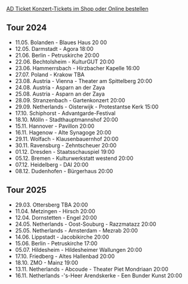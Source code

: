 [AD Ticket Konzert-Tickets im Shop oder Online bestellen](http://www.adticket.de/Sedaa.html) 

## Tour 2024
- 11.05. Bolanden - Blaues Haus 20 00
- 12.05. Darmstadt - Agora 18:00
- 21.06. Berlin - Petruskirche 20:00
- 22.06. Bechtolsheim - KulturGUT 20:00
- 23.06. Hammerrsbach - Hirzbacher Kapelle 16:00
- 27.07. Poland - Krakow TBA
- 23.08. Austria - Vienna - Theater am Spittelberg 20:00
- 24.08. Austria - Asparn an der Zaya
- 25.08. Austria - Asparn an der Zaya
- 28.09. Stranzenbach - Gartenkonzert 20:00
- 29.09. Netherlands - Oisterwijk - Protestantse Kerk 15:00
- 17.10. Schiphorst - Advantgarde-Festival 
- 18.10. Mölln - Stadthauptmannshof 20:00
- 15.11. Hannover - Pavillon 20:00
- 16.11. Hagenow - Alte Synagoge 20:00
- 29.11. Wolfach - Klausenbauernhof 20:00
- 30.11. Ravensburg - Zehntscheuer 20:00
- 01.12. Dresden - Staatsschauspiel 19:00
- 05.12. Bremen - Kulturwerkstatt westend 20:00
- 07.12. Heidelberg - DAI 20:00
- 08.12. Dudenhofen - Bürgerhaus 20:00

## Tour 2025
- 29.03. Ottersberg TBA 20:00
- 11.04. Metzingen - Hirsch 20:00
- 12.04. Dornstetten - Engel 20:00
- 24.05. Netherlands - Oost-Souburg - Razzmatazz 20:00
- 25.05. Netherlands  - Amsterdam - Mezrab 20:00
- 14.06. Lippstadt - Jacobikirche 20:00
- 15.06. Berlin - Petruskirche 17:00
- 05.07. Hildesheim - Hildesheimer Wallungen 20:00
- 17.10. Friedberg - Altes Hallenbad 20:00
- 18.10. ZMO - Mainz 19:00
- 13.11. Netherlands  - Abcoude - Theater Piet Mondriaan 20:00
- 16.11. Netherlands  -'s-Heer Arendskerke - Een Bunder Kunst 20:00
